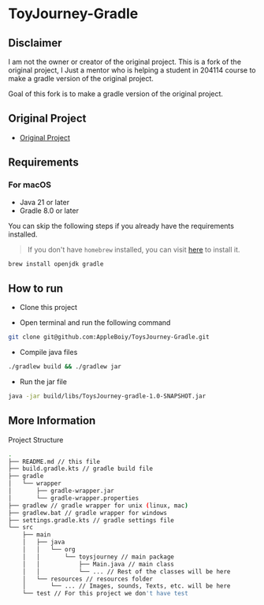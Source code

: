 # ToyJourney-Gradle

## Disclaimer

I am not the owner or creator of the original project.
This is a fork of the original project,
I Just a mentor who is helping a student in 204114 course to make a gradle version of the original project.

Goal of this fork is to make a gradle version of the original project.

## Original Project

- [Original Project](https://github.com/Kazuki-Int/ToysJourney)

## Requirements

### For macOS

- Java 21 or later
- Gradle 8.0 or later

You can skip the following steps if you already have the requirements installed.

> If you don't have `homebrew` installed, you can
> visit [here](https://github.com/CSCMU-65s/cs-wiki101/blob/main/instructions/en/homebrew.md) to install it.

```bash
brew install openjdk gradle 
```

## How to run

- Clone this project

- Open terminal and run the following command

```bash
git clone git@github.com:AppleBoiy/ToysJourney-Gradle.git
```

- Compile java files

```bash
./gradlew build && ./gradlew jar
```

- Run the jar file

```bash
java -jar build/libs/ToysJourney-gradle-1.0-SNAPSHOT.jar
```

## More Information

Project Structure

```bash
.
├── README.md // this file
├── build.gradle.kts // gradle build file
├── gradle
│   └── wrapper
│       ├── gradle-wrapper.jar
│       └── gradle-wrapper.properties
├── gradlew // gradle wrapper for unix (linux, mac)
├── gradlew.bat // gradle wrapper for windows
├── settings.gradle.kts // gradle settings file
└── src
    ├── main
    │   ├── java
    │   │   └── org
    │   │       └── toysjourney // main package
    │   │           ├── Main.java // main class
    │   │           └── ... // Rest of the classes will be here
    │   └── resources // resources folder
    │       └── ... // Images, sounds, Texts, etc. will be here
    └── test // For this project we don't have test
     
```
